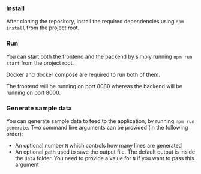 ### Install
After cloning the repository, install the required dependencies using `npm install` from the project root.

### Run
You can start both the frontend and the backend by simply running `npm run start` from the project root.

Docker and docker compose are required to run both of them.

The frontend will be running on port 8080 whereas the backend will be running on port 8000.


### Generate sample data
You can generate sample data to feed to the application, by running `npm run generate`.
Two command line arguments can be provided (in the following order):
- An optional number `N` which controls how many lines are generated
- An optional path used to save the output file. The default output is inside the `data` folder. You need to provide a value for `N` if you want to pass this argument 
